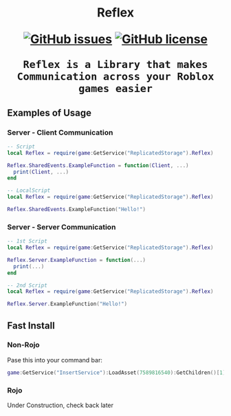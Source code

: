 <h1 align="center">
  Reflex

  [![GitHub issues](https://img.shields.io/github/issues/ViSaturn/Reflex?style=flat-square)](https://github.com/ViSaturn/Reflex/issues)
  [![GitHub license](https://img.shields.io/github/license/ViSaturn/Reflex?style=flat-square)](https://github.com/ViSaturn/Reflex)

  `Reflex is a Library that makes Communication across your Roblox games easier`
</h1>

## Examples of Usage
### Server - Client Communication
```lua
-- Script
local Reflex = require(game:GetService("ReplicatedStorage").Reflex)

Reflex.SharedEvents.ExampleFunction = function(Client, ...)
  print(Client, ...)
end
```
```lua
-- LocalScript
local Reflex = require(game:GetService("ReplicatedStorage").Reflex)

Reflex.SharedEvents.ExampleFunction("Hello!")
```
### Server - Server Communication
```lua
-- 1st Script
local Reflex = require(game:GetService("ReplicatedStorage").Reflex)

Reflex.Server.ExampleFunction = function(...)
  print(...)
end
```
```lua
-- 2nd Script
local Reflex = require(game:GetService("ReplicatedStorage").Reflex)

Reflex.Server.ExampleFunction("Hello!")
```

## Fast Install
### Non-Rojo
Pase this into your command bar:
```lua
game:GetService("InsertService"):LoadAsset(7589816540):GetChildren()[1].Parent = game:GetService("ReplicatedStorage")
```
### Rojo
Under Construction, check back later